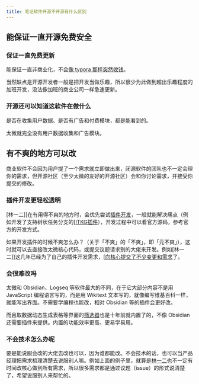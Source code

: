 ```yaml
---
title: 笔记软件开源不开源有什么区别
---
```


## 能保证一直开源免费安全

### 保证一直免费更新

能保证一直非商业化，不会[像 typora 那样突然收钱](https://www.zhihu.com/question/387808337)。

当然缺点是开源开发者一般是把开发当做乐趣，所以很少为此做到超出乐趣程度的加班开发，没法像加班的商业公司一样急速更新。

### 开源还可以知道这软件在做什么

是否在收集用户数据、是否有广告和付费模块，都是能看到的。

太微就完全没有用户数据收集和广告模块。

## 有不爽的地方可以改

商业软件不会因为用户提了一个需求就立即做出来，闭源软件的团队也不一定会理你的需求，但开源社区（至少太微的友好的开源社区）会和你讨论需求，并接受你提交的修改。

### 插件开发更轻松透明

[林一二]]在有用得不爽的地方时，会优先尝试[插件开发](#%E6%8F%92%E4%BB%B6%E5%BC%80%E5%8F%91)，一般就能解决痛点（例如开发了支持树状任务分支的[[ITKG插件](https://github.com/tiddly-gittly/intention-tower-knowledge-graph)），开发过程中可以看官方源码，参考官方的开发方式。

如果开发插件的时候不爽怎么办？（关于「不爽」的「不爽」，即「元不爽」），这时就可以去直接改太微核心代码，或提交议题请求别的大佬来开发。例如[林一二]]这几年已经为了自己的插件开发需求，[[向核心提交了不少变更和需求](https://github.com/Jermolene/TiddlyWiki5/issues?q=+author%3Alinonetwo+)了。

### 会很难改吗

太微和 Obsidian、Logseq 等软件最大的不同，在于它大部分内容不是用 JavaScript 编程语言写的，而是用 Wikitext 文本写的，就像编写维基百科一样，就能写出界面。不需要学编程也能改，相对 Obsidian 等的插件会更好改。

而且取数据动态生成表格等界面的[筛选器](#%E7%AD%9B%E9%80%89%E5%99%A8)也是十年前就内置了的，不像 Obsidian 还需要插件来提供。内置的功能效率更高、更易学易用。

### 不会技术怎么办呢

要是能说服会改的大佬去改也可以，因为谁都能改。不会技术的话，也可以当产品经理把需求梳理清楚去说服别人嘛。例如上面的例子里，就算是[林一二](#%E6%9E%97%E4%B8%80%E4%BA%8C)也不一定有时间改核心做到所有需求，所以很多需求都是通过议题（issue）的形式说清楚了，希望说服别人来帮忙的。